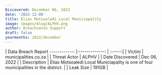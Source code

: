 ```yaml
---
Discovered: December 06, 2022
date: '2022-12-06'
title: Elias Motsoaledi Local Municiapality
image: images/blog/ALPHV.png
author: Breachsense Support
draft: false
yearmonths: 2022/december
---
```



| Data Breach Report
------------:     |:-------------:    | :-----:|
| Victim      | municipalities.co.za      | 
| Threat Actor      | ALPHV      | 
| Date Discovered      | Dec 06, 2022      | 
| Description      | Elias Motsoaledi Local Municiapality is one of four municipalities in the district.      | 
| Leak Size      | 191GB      | 

